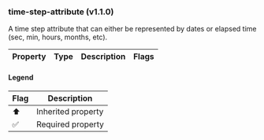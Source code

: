 ### time-step-attribute (v1.1.0)
A time step attribute that can either be represented by dates or elapsed time (sec, min, hours, months, etc).

| Property | Type | Description | Flags |
|---|---|---|---|


#### Legend

| Flag | Description |
| --- | --- |
| ⬆️ | Inherited property |
| ✅ | Required property |

